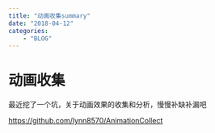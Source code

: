 ```yaml
---
title: "动画收集summary"
date: "2018-04-12"
categories: 
    - "BLOG"
---
```


# 动画收集

最近挖了一个坑，关于动画效果的收集和分析，慢慢补缺补漏吧

https://github.com/lynn8570/AnimationCollect
































